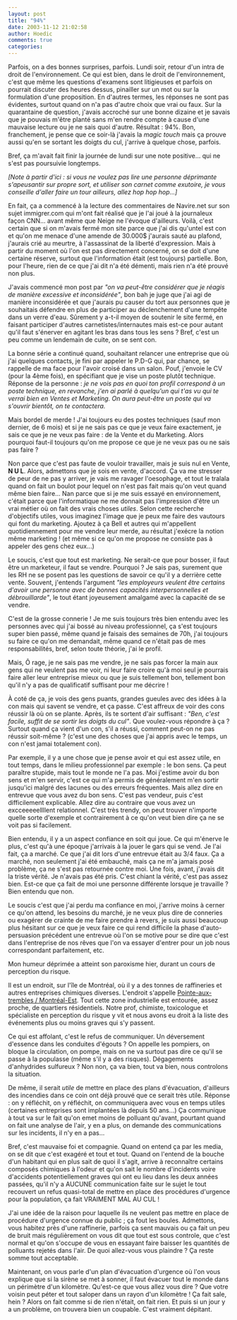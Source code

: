 ```yaml
---
layout: post
title: "94%"
date: 2003-11-12 21:02:58
author: Hoedic
comments: true
categories: 
---
```



Parfois, on a des bonnes surprises, parfois. Lundi soir, retour d'un intra de droit de l'environnement. Ce qui est bien, dans le droit de l'environnement, c'est que même les questions d'examens sont litigieuses et parfois on pourrait discuter des heures dessus, pinailler sur un mot ou sur la formulation d'une proposition. En d'autres termes, les réponses ne sont pas évidentes, surtout quand on n'a pas d'autre choix que vrai ou faux. Sur la quarantaine de question, j'avais accroché sur une bonne dizaine et je savais que je pouvais m'être planté sans m'en rendre compte à cause d'une mauvaise lecture ou je ne sais quoi d'autre. Résultat : 94%. Bon, franchement, je pense que ce soir-là j'avais la *magic touch* mais ça prouve aussi qu'en se sortant les doigts du cul, j'arrive à quelque chose, parfois.

Bref, ça m'avait fait finir la journée de lundi sur une note positive... qui ne s'est pas poursuivie longtemps.

*[Note à partir d'ici : si vous ne voulez pas lire une personne déprimante s'apeusantir sur propre sort, et utiliser son carnet comme exutoire, je vous conseille d'aller faire un tour ailleurs, allez hop hop hop...]*

En fait, ça a commencé à la lecture des commentaires de Navire.net sur son sujet immigrer.com qui m'ont fait réalisé que je l'ai joué à la journaleux façon CNN... avant même que Neige ne l'évoque d'ailleurs. Voilà, c'est certain que si on m'avais fermé mon site parce que j'ai dis qu'untel est con et qu'on me menace d'une amende de 30.000$ j'aurais sauté au plafond, j'aurais crié au meurtre, à l'assassinat de la liberté d'expression. Mais à partir du moment où l'on est pas directement concerné, on se doit d'une certaine réserve, surtout que l'information était (est toujours) partielle. Bon, pour l'heure, rien de ce que j'ai dit n'a été démenti, mais rien n'a été prouvé non plus.

J'avais commencé mon post par *"on va peut-être considérer que je réagis de manière excessive et inconsidérée"*, bon bah je juge que j'ai agi de manière inconsidérée et que j'aurais pu causer du tort aux personnes que je souhaitais défendre en plus de participer au déclenchement d'une tempête dans un verre d'eau. Sûrement y a-t-il moyen de soutenir le site fermé, en faisant participer d'autres carnetistes/internautes mais est-ce pour autant qu'il faut s'énerver en agitant les bras dans tous les sens ? Bref, c'est un peu comme un lendemain de cuite, on se sent con.

La bonne série a continué quand, souhaitant relancer une entreprise que où j'ai quelques contacts, je fini par appeler le P.D-G qui, par chance, se rappelle de ma face pour l'avoir croisé dans un salon. Pouf, j'envoie le CV (pour la 4ème fois), en spécifiant que je vise un poste plutôt technique. Réponse de la personne :  *je ne vois pas en quoi ton profil correspond à un poste technique, en revanche, j'en ai parlé à quelqu'un qui t'as vu qui te verrai bien en Ventes et Marketing. On aura peut-être un poste qui va s'ouvrir bientôt, on te contactera.*

Mais bordel de merde ! J'ai toujours eu des postes techniques (sauf mon dernier, de 6 mois) et si je ne sais pas ce que je veux faire exactement, je sais ce que je ne veux pas faire : de la Vente et du Marketing. Alors pourquoi faut-il toujours qu'on me propose ce que je ne veux pas ou ne sais pas faire ?

Non parce que c'est pas faute de vouloir travailler, mais je suis nul en Vente, **N U L**. Alors, admettons que je sois en vente, d'accord. Ça va me stresser de peur de ne pas y arriver, je vais me ravager l'oesophage, et tout le tralala quand on fait un boulot pour lequel on n'est pas fait mais qu'on veut quand même bien faire... Nan parce que si je me suis essayé en environnement, c'était parce que l'informatique ne me donnait pas l'impression d'être un vrai métier où on fait des vrais choses *utiles*. Selon cette recherche d'objectifs utiles, vous imaginez l'image que je peux me faire des vautours qui font du marketing. Ajoutez à ça Bell et autres qui m'appellent quotidiennement pour me vendre leur merde, au résultat j'exécre la notion même marketing ! (et même si ce qu'on me propose ne consiste pas à appeler des gens chez eux...)

Le soucis, c'est que tout est marketing. Ne serait-ce que pour bosser, il faut être un marketeur, il faut se vendre. Pourquoi ? Je sais pas, surement que les RH ne se posent pas les questions de savoir ce qu'il y a derrière cette vente. Souvent, j'entends l'argument *"les employeurs veulent être certains d'avoir une personne avec de bonnes capacités interpersonnelles et débrouillarde"*, le tout étant joyeusement amalgamé avec la capacité de se vendre.

C'est de la grosse connerie ! Je me suis toujours très bien entendu avec les personnes avec qui j'ai bossé au niveau professionnel, ça s'est toujours super bien passé, même quand je faisais des semaines de 70h, j'ai toujours su faire ce qu'on me demandait, même quand ce n'était pas de mes responsabilités, bref, selon toute théorie, j'ai le profil.

Mais, Ô rage, je ne sais pas me vendre, je ne sais pas forcer la main aux gens qui ne veulent pas me voir, ni leur faire croire qu'à moi seul je pourrais faire aller leur entreprise mieux ou que je suis tellement bon, tellement bon qu'il n'y a pas de qualificatif suffisant pour me décrire !

À coté de ça, je vois des gens puants, grandes gueules avec des idées à la con mais qui savent se vendre, et ça passe. C'est affreux de voir des cons réussir là où on se plante. Après, ils te sortent d'air suffisant : *"Ben, c'est facile, suffit de se sortir les doigts du cul"*. Que voulez-vous répondre à ça ? Surtout quand ça vient d'un con, s'il a réussi, comment peut-on ne pas réussir soit-même ? (c'est une des choses que j'ai appris avec le temps, un con n'est jamai totalement con).

Par exemple, il y a une chose que je pense avoir et qui est assez utile, en tout temps, dans le milieu professionnel par exemple : le bon sens. Ça peut paraître stupide, mais tout le monde ne l'a pas. Moi j'estime avoir du bon sens et m'en servir, c'est ce qui m'a permis de généralement m'en sortir jusqu'ici malgré des lacunes ou des erreurs fréquentes. Mais allez dire en entrevue que vous avez du bon sens. C'est pas vendeur, puis c'est difficilement explicable. Allez dire au contraire que vous avez un excceeeeellllent relationnel. C'est très trendy, on peut trouver n'importe quelle sorte d'exemple et contrairement à ce qu'on veut bien dire ça ne se voit pas si facilement.

Bien entendu, il y a un aspect confiance en soit qui joue. Ce qui m'énerve le plus, c'est qu'à une époque j'arrivais à la jouer le gars qui se vend. Je l'ai fait, ça a marché. Ce que j'ai dit lors d'une entrevue était au 3/4 faux. Ça a marché, non seulement j'ai été embauché, mais ça ne m'a jamais posé problème, ça ne s'est pas retournée contre moi. Une fois, avant, j'avais dit la triste vérité. Je n'avais pas été pris. C'est chiant la vérité, c'est pas assez bien. Est-ce que ça fait de moi une personne différente lorsque je travaille ? Bien entendu que non.

Le soucis c'est que j'ai perdu ma confiance en moi, j'arrive moins à cerner ce qu'on attend, les besoins du marché, je ne veux plus dire de conneries ou exagérer de crainte de me faire prendre à revers, je suis aussi beaucoup plus hésitant sur ce que je veux faire ce qui rend difficile la phase d'auto-persuasion précédent une entrevue où l'on se motive pour se dire que c'est dans l'entreprise de nos rêves que l'on va essayer d'entrer pour un job nous correspondant parfaitement, etc.

Mon humeur déprimée a atteint son paroxisme hier, durant un cours de perception du risque.

Il est un endroit, sur l'île de Montréal, où il y a des tonnes de raffineries et autres entreprises chimiques diverses. L'endroit s'appelle <a href="http://www2.ville.montreal.qc.ca/script/php/frame.php?target=/newapp/servlet/newapp/template/NavPrincipalCitoyens.vm/racinecat/562" title="Descendez un peu pour voir la carte de l'ile avec les quartiers">Pointe-aux-trembles / Montréal-Est</a>. Tout cette zone industrielle est entourée, assez proche, de quartiers résidentiels. Notre prof, chimiste, toxicologue et spécialiste en perception du risque y vit et nous avons eu droit à la liste des événements plus ou moins graves qui s'y passent.

Ce qui est affolant, c'est le refus de communiquer. Un déversement d'essence dans les conduites d'égouts ? On appelle les pompiers, on bloque la circulation, on pompe, mais on ne va surtout pas dire ce qu'il se passe à la populasse (même s'il y a des risques). Dégagements d'anhydrides sulfureux ? Non non, ça va bien, tout va bien, nous controlons la situation.

De même, il serait *utile* de mettre en place des plans d'évacuation, d'ailleurs des incendies dans ce coin ont déjà prouvé que ce serait très utile. Réponse : on y réfléchit, on y réfléchit, on communiquera avec vous en temps utiles (certaines entreprises sont implantées là depuis 50 ans...) Ça communique à tout va sur le fait qu'on emet moins de polluant qu'avant, pourtant quand on fait une analyse de l'air, y en a plus, on demande des communications sur les incidents, il n'y en a pas... 

Bref, c'est mauvaise foi et compagnie. Quand on entend ça par les media, on se dit que c'est exagéré et tout et tout. Quand on l'entend de la bouche d'un habitant qui en plus sait de quoi il s'agit, arrive à reconnaître certains composés chimiques à l'odeur et qu'on sait le nombre d'incidents voire d'accidents potentiellement graves qui ont eu lieu dans les deux années passées, qu'il n'y a AUCUNE communication faite sur le sujet le tout recouvert un refus quasi-total de mettre en place des procédures d'urgence pour la population, ça fait VRAIMENT MAL AU CUL !

J'ai une idée de la raison pour laquelle ils ne veulent pas mettre en place de procédure d'urgence connue du public ; ça fout les boules. Admettons, vous habitez près d'une raffinerie, parfois ça sent mauvais ou ça fait un peu de bruit mais régulièrement on vous dit que tout est sous controle, que c'est normal et qu'on s'occupe de vous en essayant faire baisser les quantités de polluants rejetés dans l'air. De quoi allez-vous vous plaindre ? Ça reste somme tout acceptable.

Maintenant, on vous parle d'un plan d'évacuation d'urgence où l'on vous explique que si la sirène se met à sonner, il faut évacuer tout le monde dans un périmètre d'un kilomètre. Qu'est-ce que vous allez vous dire ? Que votre voisin peut péter et tout saloper dans un rayon d'un kilomètre ! Ça fait sale, hein ? Alors on fait comme si de rien n'était, on fait rien. Et puis si un jour y a un problème, on trouvera bien un coupable. C'est vraiment dépitant.